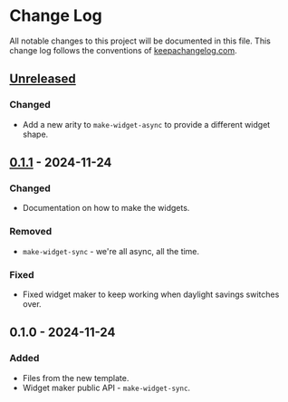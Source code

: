 # Change Log
All notable changes to this project will be documented in this file. This change log follows the conventions of [keepachangelog.com](http://keepachangelog.com/).

## [Unreleased]
### Changed
- Add a new arity to `make-widget-async` to provide a different widget shape.

## [0.1.1] - 2024-11-24
### Changed
- Documentation on how to make the widgets.

### Removed
- `make-widget-sync` - we're all async, all the time.

### Fixed
- Fixed widget maker to keep working when daylight savings switches over.

## 0.1.0 - 2024-11-24
### Added
- Files from the new template.
- Widget maker public API - `make-widget-sync`.

[Unreleased]: https://sourcehost.site/your-name/betzin-interface/compare/0.1.1...HEAD
[0.1.1]: https://sourcehost.site/your-name/betzin-interface/compare/0.1.0...0.1.1
